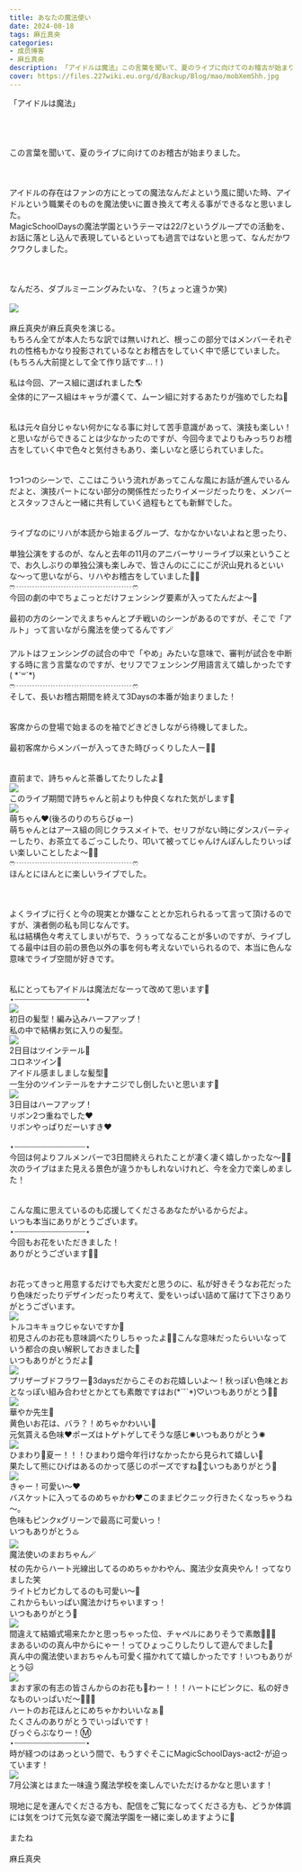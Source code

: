 ```yaml
---
title: あなたの魔法使い
date: 2024-08-18
tags: 麻丘真央
categories: 
- 成员博客
- 麻丘真央
description: 「アイドルは魔法」この言葉を聞いて、夏のライブに向けてのお稽古が始まりました。アイドルの存在はファンの方にとっての魔法なんだよという風に聞いた時、アイドルという職業そのものを魔法使いに置き換えて考...
cover: https://files.227wiki.eu.org/d/Backup/Blog/mao/mobXemShh.jpg 
---
```

<div class="blog_detail__main">
<p>「アイドルは魔法」<br/><br/><br/><br/><br/>この言葉を聞いて、夏のライブに向けてのお稽古が始まりました。<br/><br/><br/><br/>アイドルの存在はファンの方にとっての魔法なんだよという風に聞いた時、アイドルという職業そのものを魔法使いに置き換えて考える事ができるなと思いました。<br/>MagicSchoolDaysの魔法学園というテーマは22/7というグループでの活動を、お話に落とし込んで表現しているといっても過言ではないと思って、なんだかワクワクしました。<br/><br/><br/><br/>なんだろ、ダブルミーニングみたいな、？(ちょっと違うか笑)<br/><br/><img src="https://files.227wiki.eu.org/d/Backup/Blog/mao/mobXemShh.jpg"><br/><br/>麻丘真央が麻丘真央を演じる。<br/>もちろん全てが本人たちな訳では無いけれど、根っこの部分ではメンバーそれぞれの性格もかなり投影されているなとお稽古をしていく中で感じていました。<br/>(もちろん大前提として全て作り話です...！)<br/><br/>私は今回、アース組に選ばれました🌎<br/>全体的にアース組はキャラが濃くて、ムーン組に対するあたりが強めでしたね🌱<br/><br/><br/>私は元々自分じゃない何かになる事に対して苦手意識があって、演技も楽しい！と思いながらできることは少なかったのですが、今回今までよりもみっちりお稽古をしていく中で色々と気付きもあり、楽しいなと感じられていました。<br/><br/><br/>1つ1つのシーンで、ここはこういう流れがあってこんな風にお話が進んでいるんだよと、演技パートにない部分の関係性だったりイメージだったりを、メンバーとスタッフさんと一緒に共有していく過程もとても新鮮でした。<br/><br/><br/>ライブなのにリハが本読から始まるグループ、なかなかいないよねと思ったり、<br/><br/>単独公演をするのが、なんと去年の11月のアニバーサリーライブ以来ということで、お久しぶりの単独公演も楽しみで、皆さんのにこにこが沢山見れるといいな〜って思いながら、リハやお稽古をしていました🧚‍♀️<br/>ෆ‪┈┈┈┈┈┈┈┈┈┈┈┈┈┈┈ෆ‪<br/>今回の劇の中でちょこっとだけフェンシング要素が入ってたんだよ〜🤺<br/><br/>最初の方のシーンでえまちゃんとプチ戦いのシーンがあるのですが、そこで「アルト」って言いながら魔法を使ってるんです🪄︎︎<br/><br/>アルトはフェンシングの試合の中で「やめ」みたいな意味で、審判が試合を中断する時に言う言葉なのですが、セリフでフェンシング用語言えて嬉しかったです( *´꒳`*)<br/>ෆ‪┈┈┈┈┈┈┈┈┈┈┈┈┈┈┈ෆ‪<br/>そして、長いお稽古期間を終えて3Daysの本番が始まりました！<br/><br/><br/>客席からの登場で始まるのを袖でどきどきしながら待機してました。<br/><br/>最初客席からメンバーが入ってきた時びっくりした人ー🙋‍♀️<br/><br/><br/>直前まで、詩ちゃんと茶番してたりしたよ👭<br/><img src="https://files.227wiki.eu.org/d/Backup/Blog/mao/mobzKHQfr.jpg"><br/>このライブ期間で詩ちゃんと前よりも仲良くなれた気がします🌱<br/><img src="https://files.227wiki.eu.org/d/Backup/Blog/mao/mob9KBKyF.jpg"><br/>萌ちゃん❤︎(後ろのりのちらびゅー)<br/>萌ちゃんとはアース組の同じクラスメイトで、セリフがない時にダンスパーティーしたり、お茶立てるごっこしたり、叩いて被ってじゃんけんぽんしたりいっぱい楽しいことしたよ〜🧚‍♀️<br/>ෆ‪┈┈┈┈┈┈┈┈┈┈┈┈┈┈┈ෆ‪<br/>ほんとにほんとに楽しいライブでした。<br/><br/><br/><br/>よくライブに行くと今の現実とか嫌なこととか忘れられるって言って頂けるのですが、演者側の私も同じなんです。<br/>私は結構色々考えてしまいがちで、うぅってなることが多いのですが、ライブしてる最中は目の前の景色以外の事を何も考えないでいられるので、本当に色んな意味でライブ空間が好きです。<br/><br/><br/>私にとってもアイドルは魔法だなーって改めて思います🍬<br/>⋆┈┈┈┈┈┈┈┈┈┈┈┈┈┈┈⋆<br/><img src="https://files.227wiki.eu.org/d/Backup/Blog/mao/mobjUsJZW.jpg"><br/>初日の髪型！編み込みハーフアップ！<br/>私の中で結構お気に入りの髪型。<br/><img src="https://files.227wiki.eu.org/d/Backup/Blog/mao/mobrErQ5h.jpg"><br/>2日目はツインテール🍬<br/>コロネツイン🎀<br/>アイドル感ましましな髪型💍<br/>一生分のツインテールをナナニジでし倒したいと思います💓<br/><img src="https://files.227wiki.eu.org/d/Backup/Blog/mao/moblPNQwG.jpg"><br/>3日目はハーフアップ！<br/>リボン2つ重ねでした‪‪❤︎‬<br/>リボンやっぱりだーいすき‪‪❤︎‬<br/><br/>⋆┈┈┈┈┈┈┈┈┈┈┈┈┈┈┈⋆<br/>今回は何よりフルメンバーで3日間終えられたことが凄く凄く嬉しかったな〜🧚‍♀️<br/>次のライブはまた見える景色が違うかもしれないけれど、今を全力で楽しめました！<br/><br/><br/>こんな風に思えているのも応援してくださるあなたがいるからだよ。<br/>いつも本当にありがとう‪‪ございます。<br/>⋆┈┈┈┈┈┈┈┈┈┈┈┈┈┈┈⋆<br/>今回もお花をいただきました！<br/>ありがとうございます🧚‍♀️<br/><br/><br/>お花ってきっと用意するだけでも大変だと思うのに、私が好きそうなお花だったり色味だったりデザインだったり考えて、愛をいっぱい詰めて届けて下さりありがとうございます。<br/><img src="https://files.227wiki.eu.org/d/Backup/Blog/mao/mobT4vIT8.jpg"><br/>トルコキキョウじゃないですか💚<br/>初見さんのお花も意味調べたりしちゃったよ🧚‍♀️こんな意味だったらいいなっていう都合の良い解釈しておきました🌱<br/>いつもありがとうだよ🐯<br/><img src="https://files.227wiki.eu.org/d/Backup/Blog/mao/mobPYomSH.jpg"><br/>プリザーブドフラワー🌼3daysだからこそのお花嬉しいよ〜！秋っぽい色味とおとなっぽい組み合わせとかとても素敵ですはお(*´˘`*)♡いつもありがとう🙆‍♀️<br/><img src="https://files.227wiki.eu.org/d/Backup/Blog/mao/mob1UuQtl.jpg"><br/>華やか先生💛<br/>黄色いお花は、バラ？！めちゃかわいい🥲<br/>元気貰える色味‪‪❤︎‬ポーズはトゲトゲしてそうな感じ✺いつもありがとう✺<br/><img src="https://files.227wiki.eu.org/d/Backup/Blog/mao/mobriTw10.jpg"><br/>ひまわり🌻夏ー！！！ひまわり畑今年行けなかったから見られて嬉しい🌴<br/>果たして熊にひげはあるのかって感じのポーズですね🙂‍↕️いつもありがとう🧸<br/><img src="https://files.227wiki.eu.org/d/Backup/Blog/mao/mobLaNuWN.jpg"><br/>きゃー！可愛い～‪‪❤︎‬<br/>バスケットに入ってるのめちゃかわ‪‪❤︎‬このままピクニック行きたくなっちゃうね～。<br/>色味もピンクxグリーンで最高に可愛いっ！<br/>いつもありがとう♨️<br/><img src="https://files.227wiki.eu.org/d/Backup/Blog/mao/mobRDXjkD.jpg"><br/>魔法使いのまおちゃん🪄︎︎<br/>杖の先からハート光線出してるのめちゃかわやん、魔法少女真央やん！ってなりました笑<br/>ライトピカピカしてるのも可愛い〜🌟<br/>これからもいっぱい魔法かけちゃいますっ！<br/>いつもありがとう🦩<br/><img src="https://files.227wiki.eu.org/d/Backup/Blog/mao/mob5agxKw.jpg"><br/>間違えて結婚式場来たかと思っちゃった位、チャペルにありそうで素敵💍💐🥲<br/>まあるいのの真ん中からにゃー！ってひょっこりしたりして遊んでました🌱<br/>真ん中の魔法使いまおちゃんも可愛く描かれてて嬉しかったです！いつもありがとう🐱<br/><img src="https://files.227wiki.eu.org/d/Backup/Blog/mao/mobTAbBGr.jpg"><br/>まおす家の有志の皆さんからのお花も💍わー！！！ハートにピンクに、私の好きなものいっぱいだ〜💓💓💓<br/>ハートのお花ほんとにめちゃかわいいなぁ🫶<br/>たくさんのありがとうでいっぱいです！<br/>びっぐらぶなりー！Ⓜ️<br/>⋆┈┈┈┈┈┈┈┈┈┈┈┈┈┈┈⋆<br/>時が経つのはあっという間で、もうすぐそこにMagicSchoolDays-act2-が迫っています！<br/><img src="https://files.227wiki.eu.org/d/Backup/Blog/mao/mobX8EuMq.jpg"><br/>7月公演とはまた一味違う魔法学校を楽しんでいただけるかなと思います！<br/><br/>現地に足を運んでくださる方も、配信をご覧になってくださる方も、どうか体調には気をつけて元気な姿で魔法学園を一緒に楽しめますように💍<br/><br/>またね<br/><br/>麻丘真央</img></img></img></img></img></img></img></img></img></img></img></img></img></img></img></p>
<!--twitter-->

<!--//twitter-->
</div>